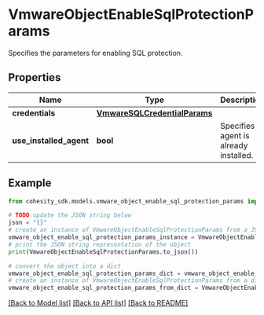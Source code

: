 # VmwareObjectEnableSqlProtectionParams

Specifies the parameters for enabling SQL protection.

## Properties

Name | Type | Description | Notes
------------ | ------------- | ------------- | -------------
**credentials** | [**VmwareSQLCredentialParams**](VmwareSQLCredentialParams.md) |  | [optional] 
**use_installed_agent** | **bool** | Specifies if agent is already installed. | [optional] 

## Example

```python
from cohesity_sdk.models.vmware_object_enable_sql_protection_params import VmwareObjectEnableSqlProtectionParams

# TODO update the JSON string below
json = "{}"
# create an instance of VmwareObjectEnableSqlProtectionParams from a JSON string
vmware_object_enable_sql_protection_params_instance = VmwareObjectEnableSqlProtectionParams.from_json(json)
# print the JSON string representation of the object
print(VmwareObjectEnableSqlProtectionParams.to_json())

# convert the object into a dict
vmware_object_enable_sql_protection_params_dict = vmware_object_enable_sql_protection_params_instance.to_dict()
# create an instance of VmwareObjectEnableSqlProtectionParams from a dict
vmware_object_enable_sql_protection_params_from_dict = VmwareObjectEnableSqlProtectionParams.from_dict(vmware_object_enable_sql_protection_params_dict)
```
[[Back to Model list]](../README.md#documentation-for-models) [[Back to API list]](../README.md#documentation-for-api-endpoints) [[Back to README]](../README.md)


